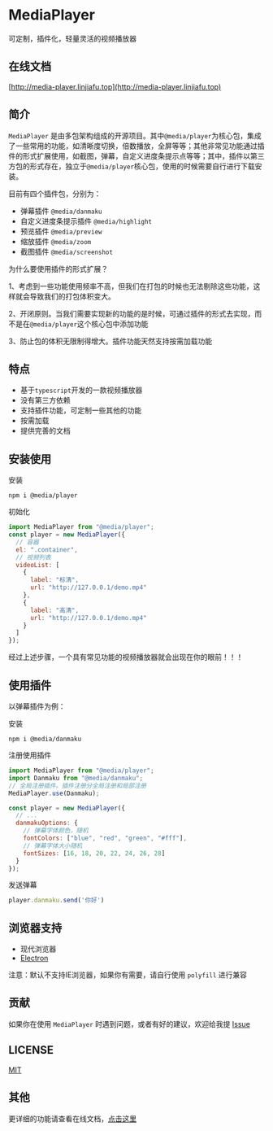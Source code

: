 # MediaPlayer

可定制，插件化，轻量灵活的视频播放器

## 在线文档

[http://media-player.linjiafu.top](http://media-player.linjiafu.top)

## 简介

`MediaPlayer` 是由多包架构组成的开源项目。其中`@media/player`为核心包，集成了一些常用的功能，如清晰度切换，倍数播放，全屏等等；其他非常见功能通过插件的形式扩展使用，如截图，弹幕，自定义进度条提示点等等；其中，插件以第三方包的形式存在，独立于`@media/player`核心包，使用的时候需要自行进行下载安装。

目前有四个插件包，分别为：

- 弹幕插件 `@media/danmaku`
- 自定义进度条提示插件 `@media/highlight`
- 预览插件 `@media/preview`
- 缩放插件 `@media/zoom`
- 截图插件 `@media/screenshot`

为什么要使用插件的形式扩展？

1、考虑到一些功能使用频率不高，但我们在打包的时候也无法剔除这些功能，这样就会导致我们的打包体积变大。

2、开闭原则。当我们需要实现新的功能的是时候，可通过插件的形式去实现，而不是在`@media/player`这个核心包中添加功能

3、防止包的体积无限制得增大。插件功能天然支持按需加载功能

## 特点

- 基于`typescript`开发的一款视频播放器
- 没有第三方依赖
- 支持插件功能，可定制一些其他的功能
- 按需加载
- 提供完善的文档

## 安装使用

安装

```
npm i @media/player
```

初始化

```javascript
import MediaPlayer from "@media/player";
const player = new MediaPlayer({
  // 容器
  el: ".container",
  // 视频列表
  videoList: [
    {
      label: "标清",
      url: "http://127.0.0.1/demo.mp4"
    },
    {
      label: "高清",
      url: "http://127.0.0.1/demo.mp4"
    }
  ]
});
```

经过上述步骤，一个具有常见功能的视频播放器就会出现在你的眼前！！！

## 使用插件

以弹幕插件为例：

安装
```
npm i @media/danmaku
```

注册使用插件
```javascript
import MediaPlayer from "@media/player";
import Danmaku from "@media/danmaku";
// 全局注册插件。插件注册分全局注册和局部注册
MediaPlayer.use(Danmaku);

const player = new MediaPlayer({
  // ...
  danmakuOptions: {
    // 弹幕字体颜色，随机
    fontColors: ["blue", "red", "green", "#fff"],
    // 弹幕字体大小随机
    fontSizes: [16, 18, 20, 22, 24, 26, 28]
  }
});
```

发送弹幕
```javascript
player.danmaku.send('你好')
```

## 浏览器支持

- 现代浏览器
- [Electron](http://electron.atom.io/)

注意：默认不支持IE浏览器，如果你有需要，请自行使用 `polyfill` 进行兼容

## 贡献

如果你在使用 `MediaPlayer` 时遇到问题，或者有好的建议，欢迎给我提 [Issue](https://github.com/c10342/https://github.com/c10342/media-player/issues)

## LICENSE

[MIT](LICENSE)


## 其他

更详细的功能请查看在线文档，[点击这里](http://media-player.linjiafu.top)